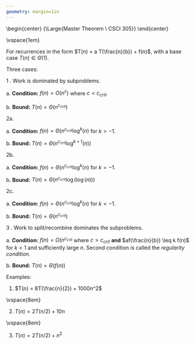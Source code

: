 ```yaml
---
geometry: margin=1in
---
```


\begin{center}
{\Large{Master Theorem \\ CSCI 305}}
\end{center}

\vspace{1em}

For recurrences in the form $T(n) = a T(\frac{n}{b}) + f(n)$, with a base case $T(n) \in \Theta(1)$.

Three cases:

1 . Work is dominated by subproblems.

   a. **Condition:** $f(n) = O(n^c)$ where $c < c_{crit}$.

   b. **Bound:** $T(n) = \Theta(n^{c_{crit}})$

2a.

   a. **Condition:** $f(n) = \Theta(n^{c_{crit}} \log^k(n)$ for $k > -1$.

   b. **Bound:** $T(n) = \Theta(n^{c_{crit}} \log^{k+1}(n))$

2b.

   a. **Condition:** $f(n) = \Theta(n^{c_{crit}} \log^k(n)$ for $k = -1$.

   b. **Bound:** $T(n) = \Theta(n^{c_{crit}} \log(\log(n)))$

2c.

   a. **Condition:** $f(n) = \Theta(n^{c_{crit}} \log^k(n)$ for $k < -1$.

   b. **Bound:** $T(n) = \Theta(n^{c_{crit}})$

3 . Work to split/recombine dominates the subproblems.

   a. **Condition:** $f(n) = \Omega(n^{c_{crit}}$ where $c > c_{crit}$
   **and** $af(\frac{n}{b}) \leq k f(n)$ for $k < 1$ and sufficiently large $n$. Second
   condition is called the *regularity condition*.

   b. **Bound:** $T(n) = \Theta(f(n))$

Examples:

1. $T(n) = 8T(\frac{n}{2}) + 1000n^2$

\vspace{8em}

2. $T(n) = 2T(n/2) + 10n$

\vspace{8em}

3. $T(n) = 2T(n/2) + n^2$

